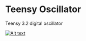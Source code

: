 # Teensy Oscillator
Teensy 3.2 digital oscillator

[![Alt text](https://img.youtube.com/vi/8Ho-6B6IMQY/hqdefault.jpg)](https://youtu.be/8Ho-6B6IMQY)

